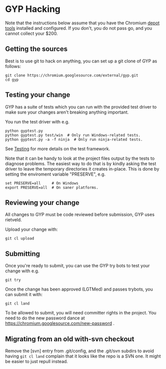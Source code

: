 # GYP Hacking

Note that the instructions below assume that you have the Chromium
[depot tools](http://dev.chromium.org/developers/how-tos/depottools)
installed and configured.
If you don't, you do not pass go, and you cannot collect your $200.

## Getting the sources

Best is to use git to hack on anything, you can set up a git clone of GYP
as follows:

```
git clone https://chromium.googlesource.com/external/gyp.git
cd gyp
```

## Testing your change

GYP has a suite of tests which you can run with the provided test driver
to make sure your changes aren't breaking anything important.

You run the test driver with e.g.

```
python gyptest.py
python gyptest.py test/win  # Only run Windows-related tests.
python gyptest.py -a -f ninja  # Only run ninja-related tests.
```

See [Testing](Testing) for more details on the test framework.

Note that it can be handy to look at the project files output by the tests
to diagnose problems. The easiest way to do that is by kindly asking the
test driver to leave the temporary directories it creates in-place.
This is done by setting the enviroment variable "PRESERVE", e.g.

```
set PRESERVE=all     # On Windows
export PRESERVE=all  # On saner platforms.
```

## Reviewing your change

All changes to GYP must be code reviewed before submission, GYP uses rietveld.

Upload your change with:

```
git cl upload
```

## Submitting

Once you're ready to submit, you can use the GYP try bots to test your change
with e.g.

```
git try
```

Once the change has been approved (LGTMed) and passes trybots, you can submit
it with:

```
git cl land
```

To be allowed to submit, you will need committer rights in the project. You
need to do the new password dance at
https://chromium.googlesource.com/new-password .

## Migrating from an old with-svn checkout

Remove the [svn] entry from .git/config, and the .git/svn subdirs to avoid
having `git cl land` complain that it looks like the repo is a SVN one. It might
be easier to just repull instead.
